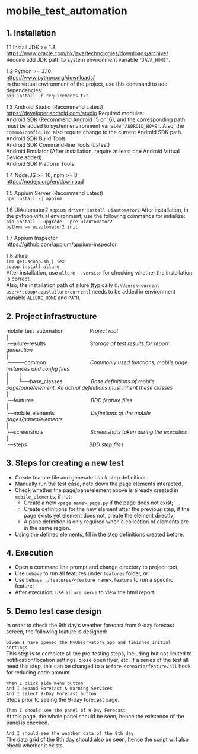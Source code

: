 # mobile_test_automation

## 1. Installation

1.1 Install JDK >= 1.8  
https://www.oracle.com/hk/java/technologies/downloads/archive/  
Require add JDK path to system environment variable `"JAVA_HOME"`.

1.2 Python >= 3.10  
https://www.python.org/downloads/  
In the virtual environment of the project, use this command to add dependencies:  
`pip install -r requirements.txt`

1.3 Android Studio (Recommend Latest)  
https://developer.android.com/studio
Required modules:  
Android SDK (Recommend Android 15 or 16), and the corresponding path must be added to system environment variable
`"ANDROID_HOME"`. Also, the `common/config.ini` also require change to the current Android SDK path.  
Android SDK Build Tools  
Android SDK Command-line Tools (Latest)  
Android Emulator (After installation, require at least one Android Virtual Device added)  
Android SDK Platform Tools

1.4 Node.JS >= 16, npm >= 8  
https://nodejs.org/en/download

1.5 Appium Server (Recommend Latest)  
`npm install -g appium`

1.6 UiAutomator2
`appium driver install uiautomator2`
After installation, in the python virtual environment, use the following commands for initialize:  
`pip install --upgrade --pre uiautomator2`  
`python -m uiautomator2 init`

1.7 Appium Inspector  
https://github.com/appium/appium-inspector

1.8 allure  
`irm get.scoop.sh | iex`  
`scoop install allure`  
After installation, use `allure --version` for checking whether the installation is correct.  
Also, the installation path of allure (typically `C:\Users\<current user>\scoop\apps\allure\current`) needs to be added
in environment variable `ALLURE_HOME` and `PATH`.

## 2. Project infrastructure

mobile_test_automation&ensp;&ensp;&ensp;&ensp;&ensp;&ensp;&ensp;&ensp;&ensp;&ensp;*Project root*    
│  
├─allure-results&ensp;&ensp;&ensp;&ensp;&ensp;&ensp;&ensp;&ensp;&ensp;&ensp;&ensp;&ensp;&ensp;&ensp;&ensp;&ensp;&ensp;*Storage of test results for report generation*  
│  
├────common&ensp;&ensp;&ensp;&ensp;&ensp;&ensp;&ensp;&ensp;&ensp;&ensp;&ensp;&ensp;&ensp;&ensp;&ensp;&ensp;&ensp;*Commonly used functions, mobile page instances and config files*  
│&ensp;&ensp;&ensp; │  
│&ensp;&ensp;&ensp; └──base_classes&ensp;&ensp;&ensp;&ensp;&ensp;&ensp;&ensp;&ensp;&ensp;&ensp;&ensp;*Base definitions of mobile page/pane/element. All actual definitions must inherit these classes*    
│  
├─features&ensp;&ensp;&ensp;&ensp;&ensp;&ensp;&ensp;&ensp;&ensp;&ensp;&ensp;&ensp;&ensp;&ensp;&ensp;&ensp;&ensp;&ensp;&ensp;&ensp;&ensp;&ensp;*BDD feature files*  
│  
├─mobile_elements&ensp;&ensp;&ensp;&ensp;&ensp;&ensp;&ensp;&ensp;&ensp;&ensp;&ensp;&ensp;&ensp;&ensp;*Definitions of the mobile pages/panes/elements*    
│  
├─screenshots&ensp;&ensp;&ensp;&ensp;&ensp;&ensp;&ensp;&ensp;&ensp;&ensp;&ensp;&ensp;&ensp;&ensp;&ensp;&ensp;&ensp;&ensp;*Screenshots taken during the execution*    
│  
└─steps&ensp;&ensp;&ensp;&ensp;&ensp;&ensp;&ensp;&ensp;&ensp;&ensp;&ensp;&ensp;&ensp;&ensp;&ensp;&ensp;&ensp;&ensp;&ensp;&ensp;&ensp;&ensp;&ensp;&ensp;*BDD step files*  

## 3. Steps for creating a new test
 - Create feature file and generate blank step definitions.
 - Manually run the test case, note down the page elements interacted.
 - Check whether the page/pane/element above is already created in `mobile_elements`, if not:
   - Create a new `<page name>_page.py` if the page does not exist;
   - Create definitions for the new element after the previous step, if the page exists yet element does not, create the element directly;
   - A pane definition is only required when a collection of elements are in the same region.
 - Using the defined elements, fill in the step definitions created before.  
  
## 4. Execution
 - Open a command line prompt and change directory to project root;
 - Use `behave` to run all features under `features` folder, or:
 - Use `behave ./features/<feature name>.feature` to run a specific feature;
 - After execution, use `allure serve` to view the html report.  

## 5. Demo test case design
In order to check the 9th day’s weather forecast from 9-day forecast screen, the following feature is designed:
  
`Given I have opened the MyObservatory app and finished initial settings`  
This step is to complete all the pre-testing steps, including but not limited to notification/location settings, close open flyer, etc. If a series of the test all need this step, this can be changed to a `before scenario/feature/all` hook for reducing code amount.
  
`When I click side menu button`  
`And I expand Forecast & Warning Services`  
`And I select 9-Day Forecast button`  
Steps prior to seeing the 9-day forecast page.  
  

`Then I should see the panel of 9-Day Forecast`  
At this page, the whole panel should be seen, hence the existence of the panel is checked.
  
`And I should see the weather data of the 9th day`  
The data grid of the 9th day should also be seen, hence the script will also check whether it exists.
  
  
